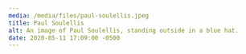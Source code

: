 ```yaml
---
media: /media/files/paul-soulellis.jpeg
title: Paul Soulellis
alt: An image of Paul Soulellis, standing outside in a blue hat.
date: 2020-05-11 17:09:00 -0500
---
```

